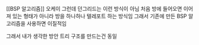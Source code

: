 
[[BSP 알고리즘]] 오케이 그런데 던그리드는 이런 방식이 아님
처음 방에 들어오면 이어져 있는 형태가 아니라 방을 하나하나 텔레포트 하는 방식임
그래서 기존에 만든 BSP 알고리즘을 사용하면 이질적임

그래서 내가 생각한 방안 트리 구조를 만드는건 동일
